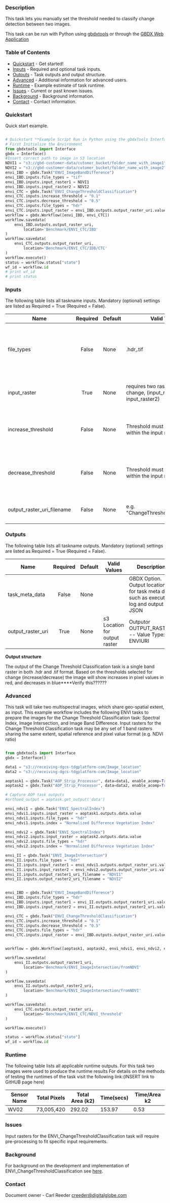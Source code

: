 ### Description
This task lets you manually set the threshold needed to classify change detection between two images.

This task can be run with Python using [gbdxtools](https://github.com/DigitalGlobe/gbdxtools) or through the [GBDX Web Application](https://gbdx.geobigdata.io/materials/)

### Table of Contents
 * [Quickstart](#quickstart) - Get started!
 * [Inputs](#inputs) - Required and optional task inputs.
 * [Outputs](#outputs) - Task outputs and output structure.
 * [Advanced](#advanced) - Additional information for advanced users.
 * [Runtime](#runtime) - Example estimate of task runtime.
 * [Issues](#issues) - Current or past known issues.
 * [Background](#background) - Background information.
 * [Contact](#contact) - Contact information.

### Quickstart
Quick start example.

```python

# Quickstart **Example Script Run in Python using the gbdxTools InterfaceExample producing a single band change detection raster file.  In this example two NDVI images, previously processed to the correct input requirements are used for simplicity.  See advanced script for pre-processing tasks required to develop the correct input datasets.
# First Initialize the Environment
from gbdxtools import Interface
gbdx = Interface()
#Insert correct path to image in S3 location
NDVI1 = "s3://gbd-customer-data/cutomer_bucket/folder_name_with_image1"
NDVI2 = "s3://gbd-customer-data/cutomer_bucket/folder_name_with_image2"
envi_IBD = gbdx.Task("ENVI_ImageBandDifference")
envi_IBD.inputs.file_types = "tif"
envi_IBD.inputs.input_raster1 = NDVI1
envi_IBD.inputs.input_raster2 = NDVI2
envi_CTC = gbdx.Task("ENVI_ChangeThresholdClassification")
envi_CTC.inputs.increase_threshold = "0.1"
envi_CTC.inputs.decrease_threshold = "0.5"
envi_CTC.inputs.file_types = "hdr"
envi_CTC.inputs.input_raster = envi_IBD.outputs.output_raster_uri.value
workflow = gbdx.Workflow([envi_IBD, envi_CTC])
workflow.savedata(
    envi_IBD.outputs.output_raster_uri,
        location='Benchmark/ENVI_CTC/IBD'
)
workflow.savedata(
    envi_CTC.outputs.output_raster_uri,
        location='Benchmark/ENVI_CTC/IDB/CTC'
)
workflow.execute()
status = workflow.status["state"]
wf_id = workflow.id
# print wf_id
# print status
```

### Inputs
The following table lists all taskname inputs.
Mandatory (optional) settings are listed as Required = True (Required = False).

  Name  |  Required  |  Default  |  Valid Values  |  Description  
--------|:----------:|-----------|----------------|---------------
file_types|False|None| .hdr,.tif|GBDX Option. Comma separated list of permitted file type extensions. Use this to filter input files -- Value Type: STRING
input_raster|True|None| requires two rasters to detect change, (input_raster1, input_raster2)|Specify two rasters on which to threshold. -- Value Type: ENVIRASTER
increase_threshold|False|None|Threshold must match values within the input rasters|Specify the increase threshold to show areas of increase. -- Value Type: DOUBLE
decrease_threshold|False|None|Threshold must match values within the input rasters|Specify the decrease threshold to show areas of decrease. -- Value Type: DOUBLE
output_raster_uri_filename|False|None|e.g. "ChangeThresholdClassification" |Outputor OUTPUT_RASTER. -- Value Type: ENVIURI

### Outputs
The following table lists all taskname outputs.
Mandatory (optional) settings are listed as Required = True (Required = False).

  Name  |  Required  |  Default  |  Valid Values  |  Description  
--------|:----------:|-----------|----------------|---------------
task_meta_data|False|None| |GBDX Option. Output location for task meta data such as execution log and output JSON
output_raster_uri|True|None|s3 Location for output raster |Outputor OUTPUT_RASTER. -- Value Type: ENVIURI

**Output structure**

The output of the Change Threshold Classification task is a single band raster in both .hdr and .tif format.  Based on the thresholds selected for change (increase/decrease) the image will show increases in pixel values in red, and decreases in blue****Verify this??????


### Advanced
This task will take two multispectral images, which share geo-spatial extent, as input.  This example workflow includes the following ENVI tasks to prepare the images for the Change Threshold Classification task: Spectral Index, Image Intersection, and Image Band Difference.  Input rasters for the Change Threshold Classification task may be any  set of 1 band rasters sharing the same extent, spatial reference and pixel value format (e.g. NDVI ratio)

```python

from gbdxtools import Interface
gbdx = Interface()

data1 = "s3://receiving-dgcs-tdgplatform-com/Image_location"
data2 = "s3://receiving-dgcs-tdgplatform-com/Image_location"

aoptask1 = gbdx.Task("AOP_Strip_Processor", data=data1, enable_acomp=True, enable_pansharpen=False, enable_dra=False, bands='MS')
aoptask2 = gbdx.Task("AOP_Strip_Processor", data=data2, enable_acomp=True, enable_pansharpen=False, enable_dra=False, bands='MS')

# Capture AOP task outputs
#orthoed_output = aoptask.get_output('data')

envi_ndvi1 = gbdx.Task("ENVI_SpectralIndex")
envi_ndvi1.inputs.input_raster = aoptask1.outputs.data.value
envi_ndvi1.inputs.file_types = "hdr"
envi_ndvi1.inputs.index = "Normalized Difference Vegetation Index"

envi_ndvi2 = gbdx.Task("ENVI_SpectralIndex")
envi_ndvi2.inputs.input_raster = aoptask2.outputs.data.value
envi_ndvi2.inputs.file_types = "hdr"
envi_ndvi2.inputs.index = "Normalized Difference Vegetation Index"

envi_II = gbdx.Task("ENVI_ImageIntersection")
envi_II.inputs.file_types = "hdr"
envi_II.inputs.input_raster1 = envi_ndvi1.outputs.output_raster_uri.value
envi_II.inputs.input_raster2 = envi_ndvi2.outputs.output_raster_uri.value
envi_II.inputs.output_raster1_uri_filename = "NDVI1"
envi_II.inputs.output_raster2_uri_filename = "NDVI2"


envi_IBD = gbdx.Task("ENVI_ImageBandDifference")
envi_IBD.inputs.file_types = "hdr"
envi_IBD.inputs.input_raster1 = envi_II.outputs.output_raster1_uri.value
envi_IBD.inputs.input_raster2 = envi_II.outputs.output_raster2_uri.value

envi_CTC = gbdx.Task("ENVI_ChangeThresholdClassification")
envi_CTC.inputs.increase_threshold = "0.1"
envi_CTC.inputs.decrease_threshold = "0.5"
envi_CTC.inputs.file_types = "hdr"
envi_CTC.inputs.input_raster = envi_IBD.outputs.output_raster_uri.value


workflow = gbdx.Workflow([aoptask1, aoptask2, envi_ndvi1, envi_ndvi2, envi_II, envi_IBD, envi_CTC])

workflow.savedata(
    envi_II.outputs.output_raster1_uri,
        location='Benchmark/ENVI_ImageIntersection/fromNDVI'
)

workflow.savedata(
    envi_II.outputs.output_raster2_uri,
        location='Benchmark/ENVI_ImageIntersection/fromNDVI'
)

workflow.savedata(
    envi_CTC.outputs.output_raster_uri,
        location='Benchmark/ENVI_CTC/NDVI_threshold'
)

workflow.execute()

status = workflow.status["state"]
wf_id = workflow.id

```
### Runtime

The following table lists all applicable runtime outputs. For this task two images were used to produce the runtime results
For details on the methods of testing the runtimes of the task visit the following link:(INSERT link to GitHUB page here)

  Sensor Name  | Total Pixels |  Total Area (k2)  |  Time(secs)  |  Time/Area k2
--------|:----------:|-----------|----------------|---------------
WV02|73,005,420|292.02| 153.97| 0.53

### Issues
Input rasters for the ENVI_ChangeThresholdClassification task will require pre-processing to fit specific input requirements.


### Background
For background on the development and implementation of ENVI_ChangeThresholdClassification see [here](http://www.harrisgeospatial.com/docs/ENVIChangeThresholdClassificationTask.html).


### Contact
Document owner - Carl Reeder creeder@digitalglobe.com

